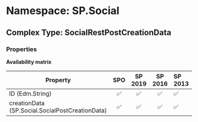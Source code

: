 # Namespace: SP.Social

## Complex Type: SocialRestPostCreationData

### Properties

**Availability matrix**

Property | SPO | SP 2019 | SP 2016 | SP 2013
----------|:---:|:-------:|:-------:|:-------
ID (Edm.String) | ✅ | ✅ | ✅ | ✅
creationData (SP.Social.SocialPostCreationData) | ✅ | ✅ | ✅ | ✅